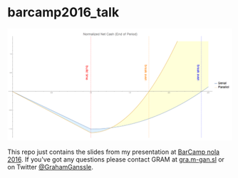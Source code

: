 # barcamp2016_talk

<img src="cash experiment.png" alt="Normalized Net Cash">

This repo just contains the slides from my presentation at <a href="barcampnola.com">BarCamp nola 2016</a>. If you've got any questions please contact GRAM at <a href="https://gra.m-gan.sl">gra.m-gan.sl</a> or on Twitter <a href="https://twitter.com/grahamganssle"> @GrahamGanssle</a>.